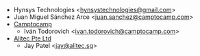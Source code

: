 - Hynsys Technologies \<<hynsystechnologies@gmail.com>\>
- Juan Miguel Sánchez Arce \<<juan.sanchez@camptocamp.com>\>
- [Camptocamp](https://www.camptocamp.com)
  - Iván Todorovich \<<ivan.todorovich@camptocamp.com>\>
- [Alitec Pte Ltd](http://www.alitec.sg)
  - Jay Patel \<<jay@alitec.sg>\>
